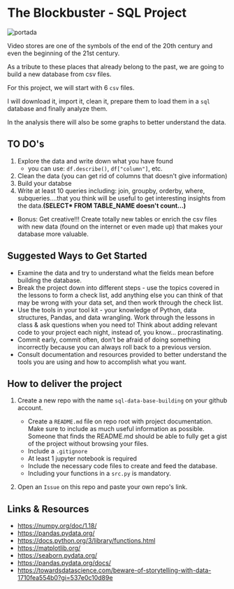 # The Blockbuster - SQL Project

![portada](https://www.wedfest.co/wp-content/uploads/2022/10/retro-video-tapes-VHS-TABLE-PLAN.jpg)


Video stores are one of the symbols of the end of the 20th century and even the beginning of the 21st century.

As a tribute to these places that already belong to the past, we are going to build a new database from csv files.

For this project, we will start with 6 `csv` files. 

I will download it, import it, clean it, prepare them to load them in a `sql` database and finally analyze them.

In the analysis there will also be some graphs to better understand the data.

## TO DO's

1. Explore the data and write down what you have found
   - you can use: `df.describe()`, `df["column"]`, etc.
1. Clean the data (you can get rid of columns that doesn't give information)
1. Build your databse
1. Write at least 10 queries including: join, groupby, orderby, where, subqueries….that you think will be useful to get interesting insights from the data.**(SELECT* FROM TABLE_NAME doesn't count...)** 
+ Bonus: Get creative!!! Create totally new tables or enrich the csv files with new data (found on the internet or even made up) that makes your database more valuable.


## Suggested Ways to Get Started

- Examine the data and try to understand what the fields mean before building the database.
- Break the project down into different steps - use the topics covered in the lessons to form a check list, add anything else you can think of that may be wrong with your data set, and then work through the check list.
- Use the tools in your tool kit - your knowledge of Python, data structures, Pandas, and data wrangling.
  Work through the lessons in class & ask questions when you need to! Think about adding relevant code to your project each night, instead of, you know... procrastinating.
- Commit early, commit often, don’t be afraid of doing something incorrectly because you can always roll back to a previous version.
- Consult documentation and resources provided to better understand the tools you are using and how to accomplish what you want.

## How to deliver the project

1. Create a new repo with the name `sql-data-base-building` on your github account.
   - Create a `README.md` file on repo root with project documentation. Make sure to include as much useful information as possible. Someone that finds the README.md should be able to fully get a gist of the project without browsing your files.
   - Include a `.gitignore`
   - At least 1 jupyter notebook is required
   - Include the necessary code files to create and feed the database.
   - Including your functions in a `src.py` is mandatory.
   
2. Open an `Issue` on this repo and paste your own repo's link.

## Links & Resources


- <https://numpy.org/doc/1.18/>
- <https://pandas.pydata.org/>
- https://docs.python.org/3/library/functions.html
- https://matplotlib.org/
- https://seaborn.pydata.org/
- https://pandas.pydata.org/docs/
- https://towardsdatascience.com/beware-of-storytelling-with-data-1710fea554b0?gi=537e0c10d89e
